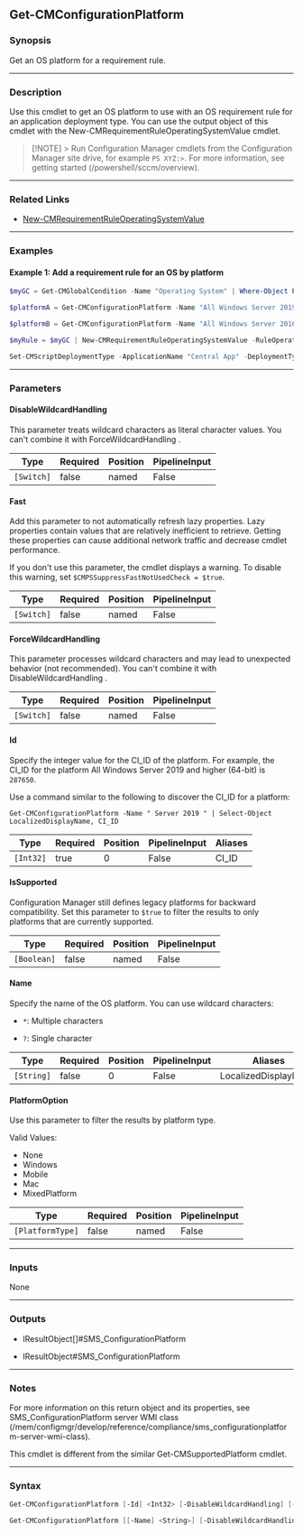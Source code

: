 Get-CMConfigurationPlatform
---------------------------




### Synopsis
Get an OS platform for a requirement rule.



---


### Description

Use this cmdlet to get an OS platform to use with an OS requirement rule for an application deployment type. You can use the output object of this cmdlet with the New-CMRequirementRuleOperatingSystemValue cmdlet.



> [!NOTE] > Run Configuration Manager cmdlets from the Configuration Manager site drive, for example `PS XYZ:>`. For more information, see getting started (/powershell/sccm/overview).



---


### Related Links
* [New-CMRequirementRuleOperatingSystemValue](New-CMRequirementRuleOperatingSystemValue)





---


### Examples
#### Example 1: Add a requirement rule for an OS by platform
```PowerShell
$myGC = Get-CMGlobalCondition -Name "Operating System" | Where-Object PlatformType -eq 1

$platformA = Get-CMConfigurationPlatform -Name "All Windows Server 2019 and higher (64-bit)"

$platformB = Get-CMConfigurationPlatform -Name "All Windows Server 2016 and higher (64-bit)"

$myRule = $myGC | New-CMRequirementRuleOperatingSystemValue -RuleOperator OneOf -Platform $platformA, $platformB

Set-CMScriptDeploymentType -ApplicationName "Central App" -DeploymentTypeName "Install" -AddRequirement $myRule
```



---


### Parameters
#### **DisableWildcardHandling**

This parameter treats wildcard characters as literal character values. You can't combine it with ForceWildcardHandling .






|Type      |Required|Position|PipelineInput|
|----------|--------|--------|-------------|
|`[Switch]`|false   |named   |False        |



#### **Fast**

Add this parameter to not automatically refresh lazy properties. Lazy properties contain values that are relatively inefficient to retrieve. Getting these properties can cause additional network traffic and decrease cmdlet performance.


If you don't use this parameter, the cmdlet displays a warning. To disable this warning, set `$CMPSSuppressFastNotUsedCheck = $true`.






|Type      |Required|Position|PipelineInput|
|----------|--------|--------|-------------|
|`[Switch]`|false   |named   |False        |



#### **ForceWildcardHandling**

This parameter processes wildcard characters and may lead to unexpected behavior (not recommended). You can't combine it with DisableWildcardHandling .






|Type      |Required|Position|PipelineInput|
|----------|--------|--------|-------------|
|`[Switch]`|false   |named   |False        |



#### **Id**

Specify the integer value for the CI_ID of the platform. For example, the CI_ID for the platform All Windows Server 2019 and higher (64-bit) is `287650`.


Use a command similar to the following to discover the CI_ID for a platform:


`Get-CMConfigurationPlatform -Name " Server 2019 " | Select-Object LocalizedDisplayName, CI_ID`






|Type     |Required|Position|PipelineInput|Aliases|
|---------|--------|--------|-------------|-------|
|`[Int32]`|true    |0       |False        |CI_ID  |



#### **IsSupported**

Configuration Manager still defines legacy platforms for backward compatibility. Set this parameter to `$true` to filter the results to only platforms that are currently supported.






|Type       |Required|Position|PipelineInput|
|-----------|--------|--------|-------------|
|`[Boolean]`|false   |named   |False        |



#### **Name**

Specify the name of the OS platform. You can use wildcard characters:


* `*`: Multiple characters


* `?`: Single character






|Type      |Required|Position|PipelineInput|Aliases             |
|----------|--------|--------|-------------|--------------------|
|`[String]`|false   |0       |False        |LocalizedDisplayName|



#### **PlatformOption**

Use this parameter to filter the results by platform type.



Valid Values:

* None
* Windows
* Mobile
* Mac
* MixedPlatform






|Type            |Required|Position|PipelineInput|
|----------------|--------|--------|-------------|
|`[PlatformType]`|false   |named   |False        |





---


### Inputs
None





---


### Outputs
* IResultObject[]#SMS_ConfigurationPlatform


* IResultObject#SMS_ConfigurationPlatform






---


### Notes
For more information on this return object and its properties, see SMS_ConfigurationPlatform server WMI class (/mem/configmgr/develop/reference/compliance/sms_configurationplatform-server-wmi-class).

This cmdlet is different from the similar Get-CMSupportedPlatform cmdlet.



---


### Syntax
```PowerShell
Get-CMConfigurationPlatform [-Id] <Int32> [-DisableWildcardHandling] [-Fast] [-ForceWildcardHandling] [-IsSupported <Boolean>] [-PlatformOption {None | Windows | Mobile | Mac | MixedPlatform}] [<CommonParameters>]
```
```PowerShell
Get-CMConfigurationPlatform [[-Name] <String>] [-DisableWildcardHandling] [-Fast] [-ForceWildcardHandling] [-IsSupported <Boolean>] [-PlatformOption {None | Windows | Mobile | Mac | MixedPlatform}] [<CommonParameters>]
```
